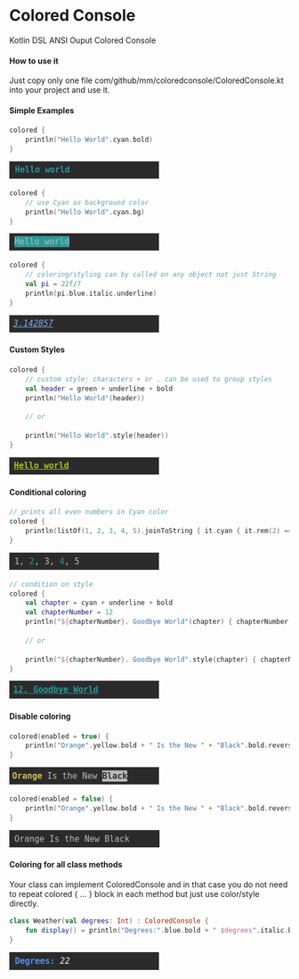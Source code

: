 # Colored Console
Kotlin DSL ANSI Ouput Colored Console

#### How to use it

Just copy only one file com/github/mm/coloredconsole/ColoredConsole.kt into your project and use it.

#### Simple Examples


```kotlin
colored {
    println("Hello World".cyan.bold) 
}
```

<img src=".images/simple-1.png"/>


```kotlin
colored {
    // use Cyan as background color
    println("Hello World".cyan.bg)  
}
```

<img src=".images/simple-2.png"/>


```kotlin
colored {
    // coloring/styling can by called on any object not just String
    val pi = 22f/7
    println(pi.blue.italic.underline)
}
```

<img src=".images/simple-3.png"/>


#### Custom Styles
```kotlin
colored {
    // custom style: characters + or . can be used to group styles
    val header = green + underline + bold 
    println("Hello World"(header))
    
    // or
    
    println("Hello World".style(header))
}
```

<img src=".images/custom-1.png"/>



#### Conditional coloring
```kotlin
// prints all even numbers in Cyan color
colored {
    println(listOf(1, 2, 3, 4, 5).joinToString { it.cyan { it.rem(2) == 0 } })
}
```

<img src=".images/condition-1.png"/>

```kotlin
// condition on style
colored {
    val chapter = cyan + underline + bold 
    val chapterNumber = 12
    println("${chapterNumber}. Goodbye World"(chapter) { chapterNumber >= 10 })
    
    // or
    
    println("${chapterNumber}. Goodbye World".style(chapter) { chapterNumber >= 10 })
}
```
<img src=".images/condition-2.png"/>


#### Disable coloring

```kotlin
colored(enabled = true) {
    println("Orange".yellow.bold + " Is the New " + "Black".bold.reverse)
}
```

<img src=".images/disable-1.png"/>


```kotlin
colored(enabled = false) {
    println("Orange".yellow.bold + " Is the New " + "Black".bold.reverse)
}
``` 

<img src=".images/disable-2.png"/>

#### Coloring for all class methods 

Your class can implement ColoredConsole and in that case 
you do not need to repeat colored { ... } block in each method but just use color/style directly. 

```kotlin
class Weather(val degrees: Int) : ColoredConsole {
    fun display() = println("Degrees:".blue.bold + " $degrees".italic.bold)
}

```

<img src=".images/class-1.png"/>

